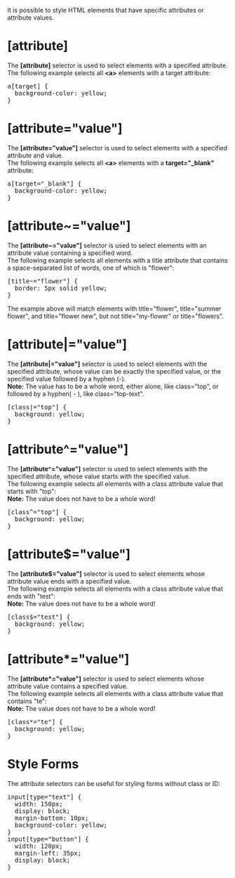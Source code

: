 It is possible to style HTML elements that have specific attributes or attribute values.
<h1>[attribute]</h1>
The <b>[attribute]</b> selector is used to select elements with a specified attribute.
<br>
The following example selects all <b>&lt;a&gt;</b> elements with a target attribute:
<pre>
a[target] {
  background-color: yellow;
}
</pre>
<h1>[attribute="value"]</h1>
The <b>[attribute="value"]</b> selector is used to select elements with a specified attribute and value.
<br>
The following example selects all <b>&lt;a&gt;</b> elements with a <b>target="_blank"</b> attribute:
<pre>
a[target="_blank"] {
  background-color: yellow;
}
</pre>
<h1>[attribute~="value"]</h1>
The <b>[attribute~="value"]</b> selector is used to select elements with an attribute value containing a specified word.
<br>
The following example selects all elements with a title attribute that contains a space-separated list of words, one of which is "flower":
<pre>
[title~="flower"] {
  border: 5px solid yellow;
}
</pre>
The example above will match elements with title="flower", title="summer flower", and title="flower new", but not title="my-flower" or title="flowers".
<h1>[attribute|="value"]</h1>
The <b>[attribute|="value"]</b> selector is used to select elements with the specified attribute, whose value can be exactly the specified value, or the specified value followed by a hyphen (-).
<br>
<b>Note:</b> The value has to be a whole word, either alone, like class="top", or followed by a hyphen( - ), like class="top-text".
<pre>
[class|="top"] {
  background: yellow;
}
</pre>
<h1>[attribute^="value"]</h1>
The <b>[attribute^="value"]</b> selector is used to select elements with the specified attribute, whose value starts with the specified value.
<br>
The following example selects all elements with a class attribute value that starts with "top":
<br>
<b>Note:</b> The value does not have to be a whole word!
<pre>
[class^="top"] {
  background: yellow;
}
</pre>
<h1>[attribute$="value"]</h1>
The <b>[attribute$="value"]</b> selector is used to select elements whose attribute value ends with a specified value.
<br>
The following example selects all elements with a class attribute value that ends with "test":
<br>
<b>Note:</b> The value does not have to be a whole word!
<pre>
[class$="test"] {
  background: yellow;
}
</pre>
<h1>[attribute*="value"]</h1>
The <b>[attribute*="value"]</b> selector is used to select elements whose attribute value contains a specified value.
<br>
The following example selects all elements with a class attribute value that contains "te":
<br>
<b>Note:</b> The value does not have to be a whole word!
<pre>
[class*="te"] {
  background: yellow;
}
</pre>
<h1>Style Forms</h1>
The attribute selectors can be useful for styling forms without class or ID:
<pre>
input[type="text"] {
  width: 150px;
  display: block;
  margin-bottom: 10px;
  background-color: yellow;
}
input[type="button"] {
  width: 120px;
  margin-left: 35px;
  display: block;
}
</pre>
